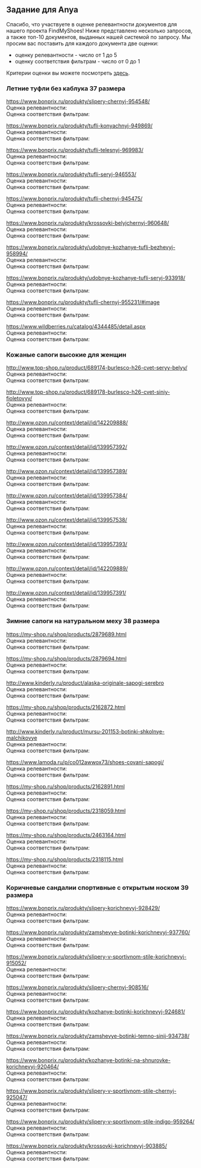 ## Задание для Anya

Спасибо, что участвуете в оценке релевантности документов для нашего проекта FindMyShoes! Ниже представлено несколько запросов, а также топ-10 документов, выданных нашей системой по запросу. Мы просим вас поставить для каждого документа две оценки:
 - оценку релевантности - число от 1 до 5
 - оценку соответствия фильтрам - число от 0 до 1

Критерии оценки вы можете посмотреть [здесь](https://github.com/ItsLastDay/FindMyShoes/blob/master/docs/assessment/criteria.md).




### Летние туфли без каблука 37 размера  
https://www.bonprix.ru/produkty/slipery-chernyj-954548/  
Оценка релевантности:   
Оценка соответствия фильтрам:   
  
https://www.bonprix.ru/produkty/tufli-konyachnyj-949869/  
Оценка релевантности:   
Оценка соответствия фильтрам:   
  
https://www.bonprix.ru/produkty/tufli-telesnyj-969983/  
Оценка релевантности:   
Оценка соответствия фильтрам:   
  
https://www.bonprix.ru/produkty/tufli-seryj-946553/  
Оценка релевантности:   
Оценка соответствия фильтрам:   
  
https://www.bonprix.ru/produkty/tufli-chernyj-945475/  
Оценка релевантности:   
Оценка соответствия фильтрам:   
  
https://www.bonprix.ru/produkty/krossovki-belyjchernyj-960648/  
Оценка релевантности:   
Оценка соответствия фильтрам:   
  
https://www.bonprix.ru/produkty/udobnye-kozhanye-tufli-bezhevyj-958994/  
Оценка релевантности:   
Оценка соответствия фильтрам:   
  
https://www.bonprix.ru/produkty/udobnye-kozhanye-tufli-seryj-933918/  
Оценка релевантности:   
Оценка соответствия фильтрам:   
  
https://www.bonprix.ru/produkty/tufli-chernyj-955231/#image  
Оценка релевантности:   
Оценка соответствия фильтрам:   
  
https://www.wildberries.ru/catalog/4344485/detail.aspx  
Оценка релевантности:   
Оценка соответствия фильтрам:   
  
  
  
  

### Кожаные сапоги высокие для женщин  
http://www.top-shop.ru/product/689174-burlesco-h26-cvet-seryy-belyy/  
Оценка релевантности:   
Оценка соответствия фильтрам:   
  
http://www.top-shop.ru/product/689178-burlesco-h26-cvet-siniy-fioletovyy/  
Оценка релевантности:   
Оценка соответствия фильтрам:   
  
http://www.ozon.ru/context/detail/id/142209888/  
Оценка релевантности:   
Оценка соответствия фильтрам:   
  
http://www.ozon.ru/context/detail/id/139957392/  
Оценка релевантности:   
Оценка соответствия фильтрам:   
  
http://www.ozon.ru/context/detail/id/139957389/  
Оценка релевантности:   
Оценка соответствия фильтрам:   
  
http://www.ozon.ru/context/detail/id/139957384/  
Оценка релевантности:   
Оценка соответствия фильтрам:   
  
http://www.ozon.ru/context/detail/id/139957538/  
Оценка релевантности:   
Оценка соответствия фильтрам:   
  
http://www.ozon.ru/context/detail/id/139957393/  
Оценка релевантности:   
Оценка соответствия фильтрам:   
  
http://www.ozon.ru/context/detail/id/142209889/  
Оценка релевантности:   
Оценка соответствия фильтрам:   
  
http://www.ozon.ru/context/detail/id/139957391/  
Оценка релевантности:   
Оценка соответствия фильтрам:   
  
  
  
  

### Зимние сапоги на натуральном меху 38 размера  
https://my-shop.ru/shop/products/2879689.html  
Оценка релевантности:   
Оценка соответствия фильтрам:   
  
https://my-shop.ru/shop/products/2879694.html  
Оценка релевантности:   
Оценка соответствия фильтрам:   
  
http://www.kinderly.ru/product/alaska-originale-sapogi-serebro  
Оценка релевантности:   
Оценка соответствия фильтрам:   
  
https://my-shop.ru/shop/products/2162872.html  
Оценка релевантности:   
Оценка соответствия фильтрам:   
  
http://www.kinderly.ru/product/mursu-201153-botinki-shkolnye-malchikovye  
Оценка релевантности:   
Оценка соответствия фильтрам:   
  
https://www.lamoda.ru/p/co012awwox73/shoes-covani-sapogi/  
Оценка релевантности:   
Оценка соответствия фильтрам:   
  
https://my-shop.ru/shop/products/2162891.html  
Оценка релевантности:   
Оценка соответствия фильтрам:   
  
https://my-shop.ru/shop/products/2318059.html  
Оценка релевантности:   
Оценка соответствия фильтрам:   
  
https://my-shop.ru/shop/products/2463164.html  
Оценка релевантности:   
Оценка соответствия фильтрам:   
  
https://my-shop.ru/shop/products/2318115.html  
Оценка релевантности:   
Оценка соответствия фильтрам:   
  
  
  
  

### Коричневые cандалии спортивные с открытым носком 39 размера  
https://www.bonprix.ru/produkty/slipery-korichnevyj-928429/  
Оценка релевантности:   
Оценка соответствия фильтрам:   
  
https://www.bonprix.ru/produkty/zamshevye-botinki-korichnevyj-937760/  
Оценка релевантности:   
Оценка соответствия фильтрам:   
  
https://www.bonprix.ru/produkty/slipery-v-sportivnom-stile-korichnevyj-915052/  
Оценка релевантности:   
Оценка соответствия фильтрам:   
  
https://www.bonprix.ru/produkty/slipery-chernyj-908516/  
Оценка релевантности:   
Оценка соответствия фильтрам:   
  
https://www.bonprix.ru/produkty/kozhanye-botinki-korichnevyj-924681/  
Оценка релевантности:   
Оценка соответствия фильтрам:   
  
https://www.bonprix.ru/produkty/zamshevye-botinki-temno-sinij-934738/  
Оценка релевантности:   
Оценка соответствия фильтрам:   
  
https://www.bonprix.ru/produkty/kozhanye-botinki-na-shnurovke-korichnevyj-920464/  
Оценка релевантности:   
Оценка соответствия фильтрам:   
  
https://www.bonprix.ru/produkty/slipery-v-sportivnom-stile-chernyj-925047/  
Оценка релевантности:   
Оценка соответствия фильтрам:   
  
https://www.bonprix.ru/produkty/slipery-v-sportivnom-stile-indigo-959264/  
Оценка релевантности:   
Оценка соответствия фильтрам:   
  
https://www.bonprix.ru/produkty/krossovki-korichnevyj-903885/  
Оценка релевантности:   
Оценка соответствия фильтрам:   
  
  
  
  

